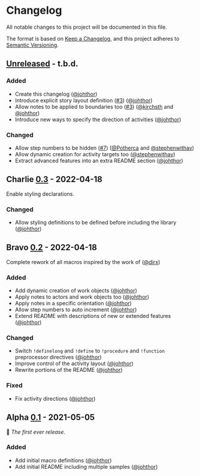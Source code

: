# Changelog

All notable changes to this project will be documented in this file.

The format is based on [Keep a Changelog](https://keepachangelog.com/en/1.1.0/),
and this project adheres to [Semantic Versioning](https://semver.org/spec/v2.0.0.html).


## [Unreleased] - t.b.d.

### Added

- Create this changelog ([@johthor][gh-johthor])
- Introduce explicit story layout definition ([#3](https://github.com/johthor/DomainStory-PlantUML/pull/3)) ([@johthor][gh-johthor])
- Allow notes to be applied to boundaries too ([#3](https://github.com/johthor/DomainStory-PlantUML/pull/3)) ([@kirchsth](https://github.com/kirchsth) and [@johthor][gh-johthor])
- Introduce new ways to specify the direction of activities ([@johthor][gh-johthor])

### Changed

- Allow step numbers to be hidden ([#7](https://github.com/johthor/DomainStory-PlantUML/pull/7)) ([@Potherca](https://github.com/Potherca) and [@stephenwithav](https://github.com/stephenwithav))
- Allow dynamic creation for activity targets too ([@stephenwithav](https://github.com/stephenwithav))
- Extract advanced features into an extra README section ([@johthor][gh-johthor])


## Charlie [0.3] - 2022-04-18

Enable styling declarations.

### Changed

- Allow styling definitions to be defined before including the library ([@johthor][gh-johthor])


## Bravo [0.2] - 2022-04-18

Complete rework of all macros inspired by the work of ([@dirx](https://github.com/dirx))

### Added

- Add dynamic creation of work objects ([@johthor][gh-johthor])
- Apply notes to actors and work objects too ([@johthor][gh-johthor])
- Apply notes in a specific orientation ([@johthor][gh-johthor])
- Allow step numbers to auto increment ([@johthor][gh-johthor])
- Extend README with descriptions of new or extended features ([@johthor][gh-johthor])

### Changed

- Switch `!definelong` and `!define` to `!procedure` and `!function` preprocessor directives ([@johthor][gh-johthor])
- Improve control of the activity layout ([@johthor][gh-johthor])
- Rewrite portions of the README ([@johthor][gh-johthor])

### Fixed

- Fix activity directions ([@johthor][gh-johthor])


## Alpha [0.1] - 2021-05-05

:seedling: _The first ever release._

### Added

- Add initial macro definitions ([@johthor][gh-johthor])
- Add initial README including multiple samples ([@johthor][gh-johthor])

[Unreleased]: https://github.com/johthor/DomainStory-PlantUML/compare/v0.3...HEAD
[0.3]: https://github.com/johthor/DomainStory-PlantUML/releases/tag/v0.3
[0.2]: https://github.com/johthor/DomainStory-PlantUML/releases/tag/v0.2
[0.1]: https://github.com/johthor/DomainStory-PlantUML/releases/tag/v0.1

[gh-johthor]: https://github.com/johthor

[//]: # (Types of changes)
[//]: # (Added: for new features.)
[//]: # (Changed: for changes in existing functionality.)
[//]: # (Deprecated: for soon-to-be removed features.)
[//]: # (Removed: for now removed features.)
[//]: # (Fixed: for any bug fixes.)
[//]: # (Security: in case of vulnerabilities.)
